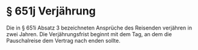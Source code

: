 # § 651j Verjährung
Die in § 651i Absatz 3 bezeichneten Ansprüche des Reisenden verjähren in zwei Jahren. Die Verjährungsfrist beginnt mit dem Tag, an dem die Pauschalreise dem Vertrag nach enden sollte.